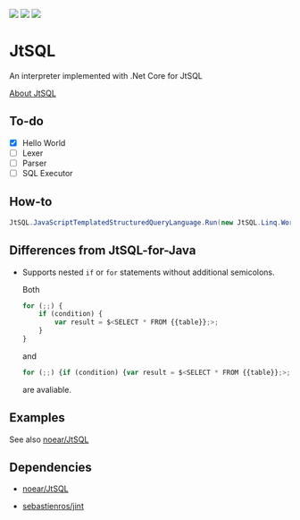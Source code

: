 ![][neverbuilt]
[![][dnc2]](https://dotnet.github.io/)
[![][vs2017]](https://www.visualstudio.com/)

# JtSQL

An interpreter implemented with .Net Core for JtSQL

[About JtSQL](https://github.com/noear/JtSQL)

## To-do

- [x] Hello World
- [ ] Lexer
- [ ] Parser
- [ ] SQL Executor

## How-to

```csharp
JtSQL.JavaScriptTemplatedStructuredQueryLanguage.Run(new JtSQL.Linq.Work("Your JtSQL code here"));
```

## Differences from JtSQL-for-Java

* Supports nested `if` or `for` statements without additional semicolons.

    Both
    ```js
    for (;;) {
        if (condition) {
            var result = $<SELECT * FROM {{table}};>;
        }
    }
    ```
    and
    ```js
    for (;;) {if (condition) {var result = $<SELECT * FROM {{table}};>;}}
    ```
    are avaliable.

## Examples

See also [noear/JtSQL](https://github.com/noear/JtSQL/tree/master/demo)

## Dependencies

* [noear/JtSQL](https://github.com/noear/JtSQL)

* [sebastienros/jint](https://github.com/sebastienros/jint)

[neverbuilt]: https://img.shields.io/badge/build-never%20built-lightgrey.svg
[build]: https://img.shields.io/badge/build-passing-brightgreen.svg
[dnc2]: https://img.shields.io/badge/.Net%20Core-2.0-68217a.svg
[vs2017]: https://img.shields.io/badge/Visual%20Studio-2017-68217a.svg
